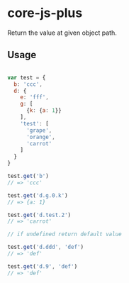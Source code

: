 # core-js-plus

Return the value at given object path.

## Usage

```js

var test = {
  b: 'ccc',
  d: {
    e: 'fff',
    g: [
      {k: {a: 1}}
    ],
    'test': [
      'grape',
      'orange',
      'carrot'
    ]
  }
}

test.get('b')
// => 'ccc'

test.get('d.g.0.k')
// => {a: 1}

test.get('d.test.2')
// => 'carrot'

// if undefined return default value

test.get('d.ddd', 'def')
// => 'def'

test.get('d.9', 'def')
// => 'def'

```
